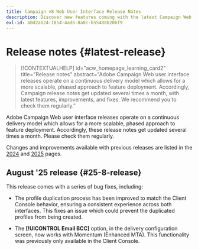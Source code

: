 ```yaml
---
title: Campaign v8 Web User Interface Release Notes
description: Discover new features coming with the latest Campaign Web User Interface release
exl-id: a0d2ab24-1854-4ad6-8a8c-b55488b20bf9
---
```

# Release notes {#latest-release}

>[!CONTEXTUALHELP]
>id="acw_homepage_learning_card2"
>title="Release notes"
>abstract="Adobe Campaign Web user interface releases operate on a continuous delivery model which allows for a more scalable, phased approach to feature deployment. Accordingly, Campaign release notes get updated several times a month, with latest features, improvements, and fixes. We recommend you to check them regularly."

Adobe Campaign Web user interface releases operate on a continuous delivery model which allows for a more scalable, phased approach to feature deployment. Accordingly, these release notes get updated several times a month. Please check them regularly.

Changes and improvements available with previous releases are listed in the [2024](release-notes-24.md) and [2025](release-notes-25.md) pages.

## August '25 release {#25-8-release} 

This release comes with a series of bug fixes, including:

* The profile duplication process has been improved to match the Client Console behavior, ensuring a consistent experience across both interfaces. This fixes an issue which could prevent the duplicated profiles from being created.

* The **[!UICONTROL Email BCC]** option, in the delivery configuration screen, now works with Momentum (Enhanced MTA). This functionality was previously only available in the Client Console.